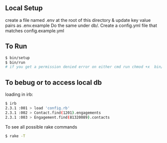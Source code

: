 ## Local Setup

create a file named .env at the root of this directory & update key value pairs as .env.example
Do the same under db/. Create a config.yml file that matches config.example.yml

## To Run
```sh
$ bin/setup
$ bin/run
# if you get a permission denied error on either cmd run chmod +x  bin/setup || chmod +x bin/run
```


## To bebug or to access local db

loading in irb:
```sh
$ irb
2.3.1 :001 > load 'config.rb'
2.3.1 :002 > Contact.find(1201).engagements
2.3.1 :003 > Engagement.find(81320089).contacts
```

To see all possible rake commands
```sh
$ rake -T
```
